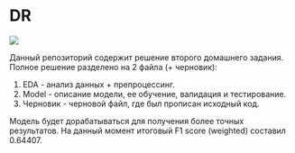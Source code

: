 # DR
<img src='https://llhhospital.com/wp-content/uploads/2023/05/Diabetic-Retinopathy.jpg'>

Данный репозиторий содержит решение второго домашнего задания. Полное решение разделено на 2 файла (+ черновик):
1. EDA - анализ данных + препроцессинг.
2. Model - описание модели, ее обучение, валидация и тестирование.
3. Черновик - черновой файл, где был прописан исходный код.

Модель будет дорабатываться для получения более точных результатов. На данный момент итоговый F1 score (weighted) составил 0.64407.
